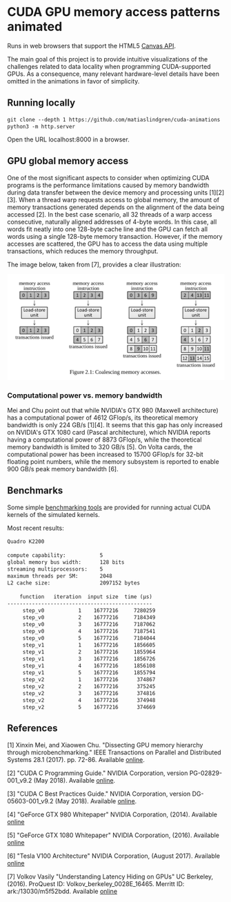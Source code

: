 # CUDA GPU memory access patterns animated

Runs in web browsers that support the HTML5 [Canvas API](https://developer.mozilla.org/en-US/docs/Web/API/Canvas_API).

The main goal of this project is to provide intuitive visualizations of the challenges related to data locality when programming CUDA-supported GPUs.
As a consequence, many relevant hardware-level details have been omitted in the animations in favor of simplicity.

## Running locally

```
git clone --depth 1 https://github.com/matiaslindgren/cuda-animations
python3 -m http.server
```
Open the URL localhost:8000 in a browser.

## GPU global memory access

One of the most significant aspects to consider when optimizing CUDA programs is the performance limitations caused by memory bandwidth during data transfer between the device memory and processing units [1][2][3].
When a thread warp requests access to global memory, the amount of memory transactions generated depends on the alignment of the data being accessed [2].
In the best case scenario, all 32 threads of a warp access consecutive, naturally aligned addresses of 4-byte words.
In this case, all words fit neatly into one 128-byte cache line and the GPU can fetch all words using a single 128-byte memory transaction.
However, if the memory accesses are scattered, the GPU has to access the data using multiple transactions, which reduces the memory throughput.

The image below, taken from [7], provides a clear illustration:

![Coalescing memory accesses](img/coalescing_mem_access.png "Coalescing memory accesses [7]")


### Computational power vs. memory bandwidth

Mei and Chu point out that while NVIDIA's GTX 980 (Maxwell architecture) has a computational power of 4612 GFlop/s, its theoretical memory bandwidth is only 224 GB/s [1][4].
It seems that this gap has only increased on NVIDIA's GTX 1080 card (Pascal architecture), which NVIDIA reports having a computational power of 8873 GFlop/s, while the theoretical memory bandwidth is limited to 320 GB/s [5].
On Volta cards, the computational power has been increased to 15700 GFlop/s for 32-bit floating point numbers, while the memory subsystem is reported to enable 900 GB/s peak memory bandwidth [6].

## Benchmarks

Some simple [benchmarking tools](cuda) are provided for running actual CUDA kernels of the simulated kernels.

Most recent results:
```
Quadro K2200

compute capability:           5
global memory bus width:      128 bits
streaming multiprocessors:    5
maximum threads per SM:       2048
L2 cache size:                2097152 bytes

    function   iteration  input size  time (μs)
-----------------------------------------------
     step_v0           1    16777216     7280259
     step_v0           2    16777216     7184349
     step_v0           3    16777216     7187062
     step_v0           4    16777216     7187541
     step_v0           5    16777216     7184044
     step_v1           1    16777216     1856605
     step_v1           2    16777216     1855964
     step_v1           3    16777216     1856726
     step_v1           4    16777216     1856108
     step_v1           5    16777216     1855794
     step_v2           1    16777216      374867
     step_v2           2    16777216      375245
     step_v2           3    16777216      374816
     step_v2           4    16777216      374948
     step_v2           5    16777216      374669
```

## References

[1] Xinxin Mei, and Xiaowen Chu.
"Dissecting GPU memory hierarchy through microbenchmarking."
IEEE Transactions on Parallel and Distributed Systems 28.1 (2017). pp. 72-86.
Available [online](https://arxiv.org/abs/1509.02308).

[2] "CUDA C Programming Guide."
NVIDIA Corporation, version PG-02829-001_v9.2 (May 2018).
Available [online](https://docs.nvidia.com/cuda/cuda-c-programming-guide/index.html).

[3] "CUDA C Best Practices Guide."
NVIDIA Corporation, version DG-05603-001_v9.2 (May 2018).
Available [online](https://docs.nvidia.com/cuda/cuda-c-best-practices-guide/index.html).

[4] "GeForce GTX 980 Whitepaper"
NVIDIA Corporation, (2014).
Available [online](https://international.download.nvidia.com/geforce-com/international/pdfs/GeForce_GTX_980_Whitepaper_FINAL.PDF)

[5] "GeForce GTX 1080 Whitepaper"
NVIDIA Corporation, (2016).
Available [online](https://international.download.nvidia.com/geforce-com/international/pdfs/GeForce_GTX_1080_Whitepaper_FINAL.pdf)

[6] "Tesla V100 Architecture"
NVIDIA Corporation, (August 2017).
Available [online](https://images.nvidia.com/content/volta-architecture/pdf/volta-architecture-whitepaper.pdf)

[7] Volkov Vasily
"Understanding Latency Hiding on GPUs"
UC Berkeley, (2016).
ProQuest ID: Volkov_berkeley_0028E_16465. Merritt ID: ark:/13030/m5f52bdd.
Available [online](https://escholarship.org/uc/item/1wb7f3h4)
